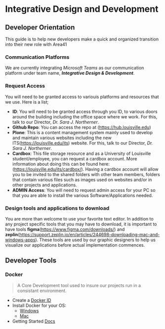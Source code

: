 # Integrative Design and Development
## Developer Orientation
This guide is to help new developers make a quick and organized transition into their new role with Area41

### Communication Platforms
<!--For most communications between and among team members are through #slack. 
You can ask one of the current members to invite you to the the slack channel. You can use slack in the browser (https://slack.com/signin) or download(https://get.slack.help/hc/en-us/sections/360000110123-Download-the-Slack-app) the app. -->
We are currently integrating *Microsoft Teams* as our communication platform under team name, *__Integrative Design & Development__*.

### Request Access
You will need to be granted access to variouis platforms and resources that we use. Here is a list;
- **ID**: You will need to be granted access through you ID, to various doors around the building including the office space where we work. For this, talk to our Director, *Dr. Sara J. Northerner*.
- **Github Repo**: You can access the repo at (https://hub.louisville.edu)
- **Plone**: This is a content management system mainly used to develop and maintain various websites including the new    ITS(https://louisville.edu/its) website. For this, talk to our Director, *Dr. Sara J. Northerner*.
- **Cardbox**: This file storage resource and as a University of Louisville student/employee, you can request a cardbox account. More information about doing this can be found here: (https://louisville.edu/its/cardbox/). Having a cardbox account will allow you to be invited to the shared folders with other team members, folders that contain various files such as images used on websites and/or in other projects and applications.
- **ADMIN Access**: You will need to request admin access for your PC so that you are able to install the various Software/Applications needed.
### Design tools and applications to download
You are more than welcome to use your favorite text editor. In addition to any project specific tools that you may have to download, it is important to have tools **figma**(https://www.figma.com/downloads/) and **zeplin**(https://support.zeplin.io/en/articles/244698-downloading-mac-and-windows-apps). These tools are used by our graphic designers to help us visualize our applications before actual implementation commences. 

## Developer Tools

### Docker
> A Core Development tool used to insure our projects run in a consistant environment.
- Create a [Docker ID](https://hub.docker.com/signup?next=%2F%3Foverlay%3Donboarding)
- Install Docker for your OS:
  - [Windows](https://download.docker.com/win/stable/Docker%20Desktop%20Installer.exe)
  - [Mac](https://download.docker.com/mac/stable/Docker.dmg)
- Getting Started [Docs](https://docs.docker.com/get-started/)
